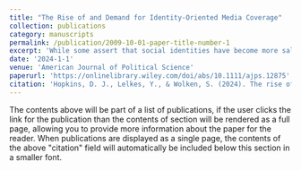 ```yaml
---
title: "The Rise of and Demand for Identity-Oriented Media Coverage"
collection: publications
category: manuscripts
permalink: /publication/2009-10-01-paper-title-number-1
excerpt: 'While some assert that social identities have become more salient in American media coverage, existing evidence is largely anecdotal. An increased emphasis on social identities has important political implications, including for polarization and representation. We first document the rising salience of different social identities using natural language processing tools to analyze all tweets from 19 media outlets (2008–2021) alongside 553,078 URLs shared on Facebook. We then examine one potential mechanism: Outlets may highlight meaningful social identities—race/ethnicity, gender, religion, or partisanship—to attract readers through various social and psychological pathways. We find that identity cues are associated with increases in some forms of engagement on social media. To probe causality, we analyze 3,828 randomized headline experiments conducted via Upworthy. Headlines mentioning racial/ethnic identities generated more engagement than headlines that did not, with suggestive evidence for other identities. Identity-oriented media coverage is growing and rooted partly in audience demand.'
date: '2024-1-1'
venue: 'American Journal of Political Science'
paperurl: 'https://onlinelibrary.wiley.com/doi/abs/10.1111/ajps.12875'
citation: 'Hopkins, D. J., Lelkes, Y., & Wolken, S. (2024). The rise of and demand for identity‐oriented media coverage. American Journal of Political Science.'
---
```


The contents above will be part of a list of publications, if the user clicks the link for the publication than the contents of section will be rendered as a full page, allowing you to provide more information about the paper for the reader. When publications are displayed as a single page, the contents of the above "citation" field will automatically be included below this section in a smaller font.
